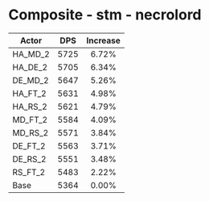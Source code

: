 # Composite - stm - necrolord
| Actor | DPS | Increase |
|---|:---:|:---:|
|HA_MD_2|5725|6.72%|
|HA_DE_2|5705|6.34%|
|DE_MD_2|5647|5.26%|
|HA_FT_2|5631|4.98%|
|HA_RS_2|5621|4.79%|
|MD_FT_2|5584|4.09%|
|MD_RS_2|5571|3.84%|
|DE_FT_2|5563|3.71%|
|DE_RS_2|5551|3.48%|
|RS_FT_2|5483|2.22%|
|Base|5364|0.00%|

